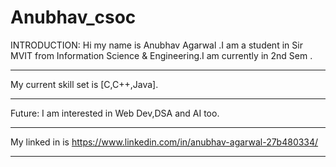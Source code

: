 # Anubhav_csoc
INTRODUCTION:
Hi my name is Anubhav Agarwal .I am a student in Sir MVIT from Information Science & Engineering.I am currently in 2nd Sem .
***************************************************************************************************************************
My current skill set is [C,C++,Java].
*****************************************
Future:
I am interested in Web Dev,DSA and AI too.
******************************************
My linked in is https://www.linkedin.com/in/anubhav-agarwal-27b480334/
******************************************************************************
